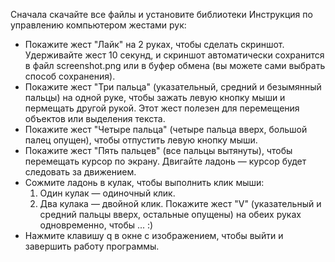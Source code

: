 Сначала скачайте все файлы и установите библиотеки
Инструкция по управлению компьютером жестами рук:

  - Покажите жест "Лайк" на 2 руках, чтобы сделать скриншот. Удерживайте жест 10 секунд, и скриншот автоматически сохранится в файл screenshot.png или в буфер обмена (вы можете сами выбрать способ сохранения).
  - Покажите жест "Три пальца" (указательный, средний и безымянный пальцы) на одной руке, чтобы зажать левую кнопку мыши и пермещать другой рукой. Этот жест полезен для перемещения объектов или выделения текста.
  - Покажите жест "Четыре пальца" (четыре пальца вверх, большой палец опущен), чтобы отпустить левую кнопку мыши.
  - Покажите жест "Пять пальцев" (все пальцы вытянуты), чтобы перемещать курсор по экрану. Двигайте ладонь — курсор будет следовать за движением.
  - Сожмите ладонь в кулак, чтобы выполнить клик мыши:
    1. Один кулак — одиночный клик.
    2. Два кулака — двойной клик.
  Покажите жест "V" (указательный и средний пальцы вверх, остальные опущены) на обеих руках одновременно, чтобы ... :)
  - Нажмите клавишу q в окне с изображением, чтобы выйти и завершить работу программы.

